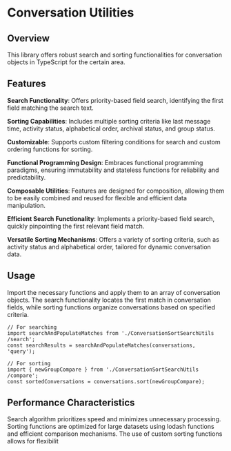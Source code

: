 # Conversation Utilities
## Overview
This library offers robust search and sorting functionalities for conversation objects in TypeScript for the certain area.

## Features
**Search Functionality**: Offers priority-based field search, identifying the first field matching the search text.

**Sorting Capabilities**: Includes multiple sorting criteria like last message time, activity status, alphabetical order, archival status, and group status.

**Customizable**: Supports custom filtering conditions for search and custom ordering functions for sorting.

**Functional Programming Design**: Embraces functional programming paradigms, ensuring immutability and stateless functions for reliability and predictability.

**Composable Utilities**: Features are designed for composition, allowing them to be easily combined and reused for flexible and efficient data manipulation.

**Efficient Search Functionality**: Implements a priority-based field search, quickly pinpointing the first relevant field match.

**Versatile Sorting Mechanisms**: Offers a variety of sorting criteria, such as activity status and alphabetical order, tailored for dynamic conversation data.

## Usage
Import the necessary functions and apply them to an array of conversation objects. The search functionality locates the first match in conversation fields, while sorting functions organize conversations based on specified criteria.

```
// For searching
import searchAndPopulateMatches from './ConversationSortSearchUtils
/search';
const searchResults = searchAndPopulateMatches(conversations, 'query');

// For sorting
import { newGroupCompare } from './ConversationSortSearchUtils
/compare';
const sortedConversations = conversations.sort(newGroupCompare);
```

## Performance Characteristics
Search algorithm prioritizes speed and minimizes unnecessary processing.
Sorting functions are optimized for large datasets using lodash functions and efficient comparison mechanisms.
The use of custom sorting functions allows for flexibilit
